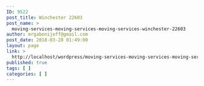 ```yaml
---
ID: 9522
post_title: Winchester 22603
post_name: >
  moving-services-moving-services-moving-services-winchester-22603
author: mrgabonijeff@gmail.com
post_date: 2018-03-28 01:49:00
layout: page
link: >
  http://localhost/wordpress/moving-services-moving-services-moving-services-winchester-22603/
published: true
tags: [ ]
categories: [ ]
---
```

